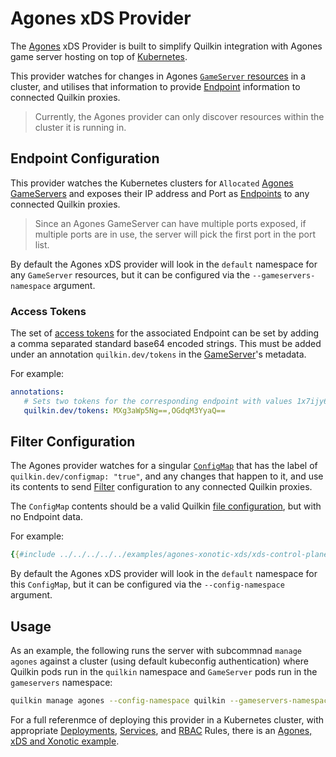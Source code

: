 # Agones xDS Provider

The [Agones] xDS Provider is built to simplify Quilkin integration with Agones
game server hosting on top of [Kubernetes](https://kubernetes.io).

This provider watches for changes in Agones
[`GameServer` resources](https://agones.dev/site/docs/getting-started/create-gameserver/) in a cluster, and
utilises that information to provide [Endpoint][Endpoints] information to connected Quilkin proxies.

> Currently, the Agones provider can only discover resources within the cluster it is running in.

## Endpoint Configuration

This provider watches the Kubernetes clusters for `Allocated`
[Agones GameServers](https://agones.dev/site/docs/reference/gameserver/#gameserver-state-diagram)
and exposes their IP address and Port as [Endpoints] to any connected Quilkin proxies.

> Since an Agones GameServer can have multiple ports exposed, if multiple ports are in
> use, the server will pick the first port in the port list.

By default the Agones xDS provider will look in the `default` namespace for any `GameServer` resources, but it can be
configured via the `--gameservers-namespace` argument.

### Access Tokens

The set of [access tokens](../../proxy.md#specialist-endpoint-metadata) for the associated Endpoint can be
set by adding a comma separated standard base64 encoded strings. This must be added under an annotation
`quilkin.dev/tokens` in the
[GameServer](https://agones.dev/site/docs/reference/agones_crd_api_reference/#agones.dev/v1.GameServer)'s metadata.

For example:

```yaml
annotations:
   # Sets two tokens for the corresponding endpoint with values 1x7ijy6 and 8gj3v2i respectively.
   quilkin.dev/tokens: MXg3aWp5Ng==,OGdqM3YyaQ==
```

## Filter Configuration

The Agones provider watches for a singular [`ConfigMap`](https://kubernetes.io/docs/concepts/configuration/configmap/) 
that has the label of `quilkin.dev/configmap: "true"`, and any changes that happen to it, and use its contents to 
send [Filter] configuration to any connected Quilkin proxies.

The `ConfigMap` contents should be a valid Quilkin [file configuration][configuration], but with no 
Endpoint data.

For example:

```yaml
{{#include ../../../../../examples/agones-xonotic-xds/xds-control-plane.yaml:config-map}}
```

By default the Agones xDS provider will look in the `default` namespace for this `ConfigMap`, but it can be
configured via the `--config-namespace` argument.

## Usage

As an example, the following runs the server with subcommnad `manage agones` against a cluster (using default
kubeconfig authentication) where Quilkin pods run in the `quilkin` namespace and `GameServer` pods run in the
`gameservers` namespace:

```sh
quilkin manage agones --config-namespace quilkin --gameservers-namespace gameservers
```

For a full referenmce of deploying this provider in a Kubernetes cluster, with appropriate [Deployments], [Services],
and [RBAC] Rules, there is an [Agones, xDS and Xonotic example][example].

[Agones]: https://agones.dev
[Endpoints]: ../../proxy.md#endpoints
[Deployments]: https://kubernetes.io/docs/concepts/workloads/controllers/deployment/
[Services]: https://kubernetes.io/docs/concepts/services-networking/service/
[RBAC]: https://kubernetes.io/docs/reference/access-authn-authz/rbac/
[example]: https://github.com/googleforgames/quilkin/tree/{{GITHUB_REF_NAME}}/examples/agones-xonotic-xds
[Filter]: ../../../services/proxy/filters.md
[configuration]: ../../../services/proxy/configuration.md